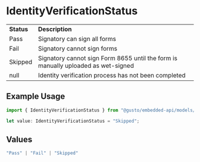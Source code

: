 # IdentityVerificationStatus

|   |   |
|---|---|
|__Status__| __Description__ |
| Pass | Signatory can sign all forms |
| Fail | Signatory cannot sign forms |
| Skipped | Signatory cannot sign Form 8655 until the form is manually uploaded as wet-signed |
| null | Identity verification process has not been completed |

## Example Usage

```typescript
import { IdentityVerificationStatus } from "@gusto/embedded-api/models/components/signatory.js";

let value: IdentityVerificationStatus = "Skipped";
```

## Values

```typescript
"Pass" | "Fail" | "Skipped"
```